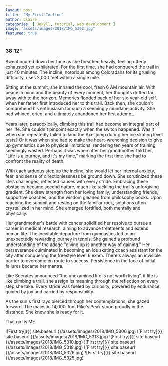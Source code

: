 ```yaml
---
layout: post
title:  "My First Incline"
author: Claire
categories: [ Jekyll, tutorial, web development ]
image: "assets/images/2018/IMG_5302.jpg"
featured: true
---
```

### 38'12''

Sweat poured down her face as she breathed heavily, feeling utterly exhausted yet exhilarated. For the first time, she had conquered the trail in just 40 minutes. The incline, notorious among Coloradans for its grueling difficulty, rises 2,000 feet within a single mile. 

Sitting at the summit, she inhaled the cool, fresh 6 AM mountain air.  With peace in mind and the beauty of every moment, her thoughts drifted far away with to the horizon. Memories flooded back of her six-year-old self, when her father first introduced her to this trail. Back then, she couldn't comprehend his enthusiasm for such a seemingly mundane activity. She had whined, cried, and ultimately abandoned her first attempt.

Years later, paradoxically, climbing this trail had become an integral part of her life. She couldn't pinpoint exactly when the switch happened. Was it when she repeatedly failed to land the Axel jump during her ice skating level tests? Or it was when she had to make the heart-wrenching  decision to give up gymnastics due to physical limitations, rendering ten years of training seemingly wasted. Perhaps it was when after her grandmother told her, "Life is a journey, and it's my time," marking the first time she had to confront the reality of death.

With each arduous step up the incline, she would let her internal anxiety, fear, and sense of directionlessness be ground down. She scrutinized these life’s challenges, reflected causes with every stride. Embracing these obstacles became second nature, much like tackling the trail's unforgiving gradient. She drew strength from her loving family, understanding friends, supportive coaches, and the wisdom gleaned from philosophy books. Upon reaching the summit and resting on the familiar rock, solutions often crystallized in her mind. She emerged fortified, both mentally and physically.

Her grandmother's battle with cancer solidified her resolve to pursue a career in medical research, aiming to advance treatments and extend human life. The inevitable departure from gymnastics led to an unexpectedly rewarding journey in tennis.  She gained a profound understanding of the adage "giving up is another way of gaining." Her perseverance culminated in becoming an ice skating coach assistant for the city after conquering the freestyle level 6 exam. There's always an invisible barrier to overcome en route to success. Persistence in the face of initial failures became her mantra.

Like Socrates announced “the unexamined life is not worth living”, if life is like climbing a trail, she assign its meaning through the reflection on every step she take. Every stride was fueled by curiosity, powered by endurance, guided by joy and carried by responsibility. 

As the sun's first rays pierced through her contemplations, she gazed forward. The majestic 14,000-foot Pike's Peak stood proudly in the distance. She knew she is ready for it. 

That girl is ME. 

![First try]({{ site.baseurl }}/assets/images/2018/IMG_5306.jpg)
![First try]({{ site.baseurl }}/assets/images/2018/IMG_5313.jpg)
![First try]({{ site.baseurl }}/assets/images/2018/IMG_5310.jpg)
![First try]({{ site.baseurl }}/assets/images/2018/IMG_5318.jpg)
![First try]({{ site.baseurl }}/assets/images/2018/IMG_5326.jpg)
![First try]({{ site.baseurl }}/assets/images/2018/IMG_5325.jpg)





